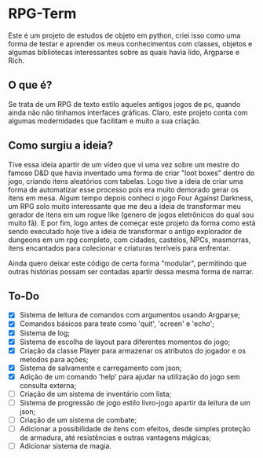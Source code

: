 # RPG-Term
Este é um projeto de estudos de objeto em python, criei isso como uma forma de testar e aprender os meus conhecimentos com classes, objetos e algumas bibliotecas interessantes sobre as quais havia lido, Argparse e Rich.

## O que é?

Se trata de um RPG de texto estilo aqueles antigos jogos de pc, quando ainda não não tinhamos interfaces gráficas. Claro, este projeto conta com algumas modernidades que facilitam e muito a sua criação.

## Como surgiu a ideia?

Tive essa ideia apartir de um vídeo que vi uma vez sobre um mestre do famoso D&D que havia inventado uma forma de criar "loot boxes" dentro do jogo, criando itens aleatórios com tabelas. Logo tive a ideia de criar uma forma de automatizar esse processo pois era muito demorado gerar os itens em mesa. Algum tempo depois conheci o jogo Four Against Darkness, um RPG solo muito interessante que me deu a ideia de transformar meu gerador de itens em um rogue like (genero de jogos eletrônicos do qual sou muito fã). E por fim, logo antes de começar este projeto da forma como está sendo executado hoje tive a ideia de transformar o antigo explorador de dungeons em um rpg completo, com cidades, castelos, NPCs, masmorras, itens encantados para colecionar e criaturas terríveis para enfrentar.

Ainda quero deixar este código de certa forma "modular", permitindo que outras histórias possam ser contadas apartir dessa mesma forma de narrar.

## To-Do

- [x] Sistema de leitura de comandos com argumentos usando Argparse;
- [x] Comandos básicos para teste como 'quit', 'screen' e 'echo';
- [x] Sistema de log;
- [x] Sistema de escolha de layout para diferentes momentos do jogo;
- [x] Criação da classe Player para armazenar os atributos do jogador e os metodos para ações;
- [x] Sistema de salvamente e carregamento com json;
- [x] Adição de um comando 'help' para ajudar na utilização do jogo sem consulta externa;
- [ ] Criação de um sistema de inventário com lista;
- [ ] Sistema de progressão de jogo estilo livro-jogo apartir da leitura de um json;
- [ ] Criação de um sistema de combate;
- [ ] Adicionar a possibilidade de itens com efeitos, desde simples proteção de armadura, até resistências e outras vantagens mágicas;
- [ ] Adicionar sistema de magia.